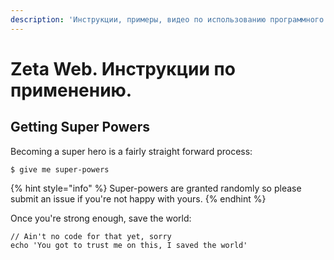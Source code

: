 ```yaml
---
description: 'Инструкции, примеры, видео по использованию программного комплекса Zeta Web'
---
```


# Zeta Web. Инструкции по применению.

## Getting Super Powers

Becoming a super hero is a fairly straight forward process:

```
$ give me super-powers
```

{% hint style="info" %}
 Super-powers are granted randomly so please submit an issue if you're not happy with yours.
{% endhint %}

Once you're strong enough, save the world:

```
// Ain't no code for that yet, sorry
echo 'You got to trust me on this, I saved the world'
```



